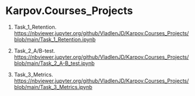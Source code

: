 # Karpov.Courses_Projects

1. Task_1_Retention.
https://nbviewer.jupyter.org/github/VladlenJD/Karpov.Courses_Projects/blob/main/Task_1_Retention.ipynb

2. Task_2_A/B-test.
https://nbviewer.jupyter.org/github/VladlenJD/Karpov.Courses_Projects/blob/main/Task_2_A-B_test.ipynb

3. Task_3_Metrics.
https://nbviewer.jupyter.org/github/VladlenJD/Karpov.Courses_Projects/blob/main/Task_3_Metrics.ipynb
